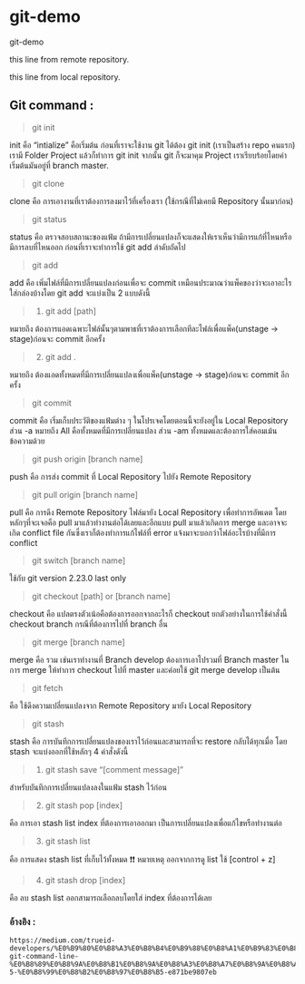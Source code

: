 # git-demo

git-demo

this line from remote repository.

this line from local repository.


## Git command :

> git init

init คือ “intialize” คือเริ่มต้น ก่อนที่เราจะใช้งาน git ได้ต้อง git init (เราเป็นสร้าง repo คนแรก) เรามี Folder Project แล้วก็ทำการ git init จากนั้น git ก็จะมาคุม Project เราเรียบร้อยโดยค่าเริ่มต้นมันอยู่ที่ branch master.

> git clone

clone คือ การเอางานที่เราต้องการลงมาไว้ที่เครื่องเรา (ใช้กรณีที่ไม่เคยมี Repository นั้นมาก่อน)

>git status

status คือ ตรวจสอบสถานะของแฟ้ม ถ้ามีการเปลี่ยนแปลงก็จะแสดงให้เราเห็นว่ามีการแก้ที่ไหนหรือมีการลบที่ไหนออก ก่อนที่เราจะทำการใช้ git add ลำดับถัดไป

>git add

add คือ เพิ่มไฟล์ที่มีการเปลี่ยนแปลงก่อนเพื่อจะ commit เหมือนประมาณว่าแพ็คของว่าจะเอาอะไรใส่กล่องบ้างโดย git add จะแบ่งเป็น 2 แบบดังนี้

>1. git add [path] 

หมายถึง ต้องการแอดเฉพาะไฟล์นั้นๆตามพาธที่เราต้องการเลือกทีละไฟล์เพื่อแพ็ค(unstage -> stage)ก่อนจะ commit อีกครั้ง

>2. git add . 

หมายถึง ต้องแอดทั้งหมดที่มีการเปลี่ยนแปลงเพื่อแพ็ค(unstage -> stage)ก่อนจะ commit อีกครั้ง

> git commit

commit คือ เริ่มเก็บประวัติของแฟ้มต่าง ๆ ในโปรเจคโดยตอนนี้จะยังอยู่ใน Local Repository ส่วน -a หมายถึง All คือทั้งหมดที่มีการเปลี่ยนแปลง ส่วน -am ทั้งหมดและต้องการใส่คอมเม้นข้อความด้วย

>git push origin [branch name]

push คือ การส่ง commit ที่ Local Repository ไปยัง Remote Repository

>git pull origin [branch name]

pull คือ การดึง Remote Repository ไฟล์มายัง Local Repository เพื่อทำการอัพเดต โดยหลักๆที่จะเจอคือ pull มาแล้วทำงานต่อได้เลยและอีกแบบ pull มาแล้วเกิดการ merge และอาจจะเกิด conflict file กันซึ่งเราก็ต้องทำการแก้ไฟล์ที่ error แจ้งมาจะบอกว่าไฟล์อะไรบ้างที่มีการ conflict

>git switch [branch name] 

ใช้กับ git version 2.23.0 last only

>git checkout [path] or [branch name]

checkout คือ แปลตรงตัวเน้อคือต้องการออกจากอะไรก็ checkout ยกตัวอย่างในการใช้คำสั่งนี้ checkout branch กรณีที่ต้องการไปที่ branch อื่น

>git merge [branch name]

merge คือ รวม เช่นเราทำงานที่ Branch develop ต้องการเอาไปรวมที่ Branch master ในการ merge ให้ทำการ checkout ไปที่ master และค่อยใช้ git merge develop เป็นต้น

>git fetch 

คือ ใช้ดึงความเปลี่ยนแปลงจาก Remote Repository มายัง Local Repository

>git stash

stash คือ การบันทึกการเปลี่ยนแปลงของเราไว้ก่อนและสามารถที่จะ restore กลับได้ทุกเมื่อ โดย stash จะแบ่งออกที่ใช้หลักๆ 4 คำสั่งดังนี้

>1. git stash save “[comment message]”

สำหรับบันทึกการเปลี่ยนแปลงลงในแฟ้ม stash ไว้ก่อน

>2. git stash pop [index] 

คือ การเอา stash list index ที่ต้องการเอาออกมา เป็นการเปลี่ยนแปลงเพื่อแก้ไขหรือทำงานต่อ

>3. git stash list 

คือ การแสดง stash list ที่เก็บไว้ทั้งหมด ❗️❗️ หมายเหตุ ออกจากการดู list ใช้ [control + z]

>4. git stash drop [index]

คือ ลบ stash list ออกสามารถเลือกลบโดยใส่ index ที่ต้องการได้เลย


### อ้างอิง :
```
https://medium.com/trueid-developers/%E0%B9%80%E0%B8%A3%E0%B8%B4%E0%B9%88%E0%B8%A1%E0%B9%83%E0%B8%8A%E0%B9%89-git-command-line-%E0%B8%89%E0%B8%9A%E0%B8%B1%E0%B8%9A%E0%B8%A3%E0%B8%A7%E0%B8%9A%E0%B8%A3%E0%B8%B1%E0%B8%94%E0%B9%83%E0%B8%8A%E0%B9%89%E0%B8%87%E0%B8%B2%E0%B8%99%E0%B9%83%E0%B8%99-5-%E0%B8%99%E0%B8%B2%E0%B8%97%E0%B8%B5-e871be9807eb
```